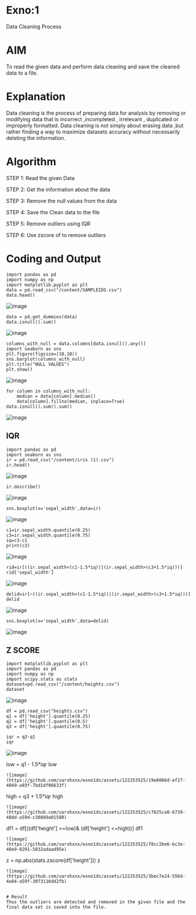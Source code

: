 # Exno:1
Data Cleaning Process

# AIM
To read the given data and perform data cleaning and save the cleaned data to a file.

# Explanation
Data cleaning is the process of preparing data for analysis by removing or modifying data that is incorrect ,incompleted , irrelevant , duplicated or improperly formatted. Data cleaning is not simply about erasing data ,but rather finding a way to maximize datasets accuracy without necessarily deleting the information.

# Algorithm
STEP 1: Read the given Data

STEP 2: Get the information about the data

STEP 3: Remove the null values from the data

STEP 4: Save the Clean data to the file

STEP 5: Remove outliers using IQR

STEP 6: Use zscore of to remove outliers

# Coding and Output

```
import pandas as pd
import numpy as np
import matplotlib.pyplot as plt
data = pd.read_csv("/content/SAMPLEIDS.csv")
data.head()
```
![image](https://github.com/varshxnx/exno1ds/assets/122253525/39fcfa9a-3784-46db-ae7f-568d33f3a4aa)

```
data = pd.get_dummies(data)
data.isnull().sum()
```
![image](https://github.com/varshxnx/exno1ds/assets/122253525/9f8dbfe6-e3c0-4fab-aee3-954ad5fa137f)

```
columns_with_null = data.columns[data.isnull().any()]
import seaborn as sns
plt.figure(figsize=(10,10))
sns.barplot(columns_with_null)
plt.title("NULL VALUES")
plt.show()
```
![image](https://github.com/varshxnx/exno1ds/assets/122253525/f0b728a1-b026-4e94-9f58-30892c8b1c74)

```
for column in columns_with_null:
    median = data[column].median()  
    data[column].fillna(median, inplace=True)
data.isnull().sum().sum()
```
![image](https://github.com/varshxnx/exno1ds/assets/122253525/1b350042-cc6f-4a02-96f6-c3f9aae27625)


## IQR
```
import pandas as pd
import seaborn as sns
ir = pd.read_csv("/content/iris (1).csv")
ir.head()
```
![image](https://github.com/varshxnx/exno1ds/assets/122253525/69f8e9cf-dee9-4624-be38-2125a8141a41)

```
ir.describe()
```
![image](https://github.com/varshxnx/exno1ds/assets/122253525/3108e919-7d6f-4c24-ad8d-6a119fe7f69b)

```
sns.boxplot(x='sepal_width',data=ir)
```
![image](https://github.com/varshxnx/exno1ds/assets/122253525/7319774f-ee57-41a0-a5d6-d61252b9f48d)

```
c1=ir.sepal_width.quantile(0.25)
c3=ir.sepal_width.quantile(0.75)
iq=c3-c1
print(c3)
```
![image](https://github.com/varshxnx/exno1ds/assets/122253525/bcec41dd-05e5-4a22-8c0c-bb851b5c94f2)

```
rid=ir[((ir.sepal_width<(c1-1.5*iq))|(ir.sepal_width>(c3+1.5*iq)))]
rid['sepal_width']
```
![image](https://github.com/varshxnx/exno1ds/assets/122253525/95f00e8a-51af-46de-9b0e-f9286b7fd965)

```
delid=ir[~((ir.sepal_width<(c1-1.5*iq))|(ir.sepal_width>(c3+1.5*iq)))]
delid
```
![image](https://github.com/varshxnx/exno1ds/assets/122253525/fa860947-8c62-4f58-8bf1-c4ee3e02b3cd)

```
sns.boxplot(x='sepal_width',data=delid)
```
![image](https://github.com/varshxnx/exno1ds/assets/122253525/7ed64f50-d259-4d1c-955e-207e7cdb0b36)


## Z SCORE
```
import matplotlib.pyplot as plt
import pandas as pd
import numpy as np
import scipy.stats as stats
dataset=pd.read_csv("/content/heights.csv")
dataset
```
![image](https://github.com/varshxnx/exno1ds/assets/122253525/5cfe76e4-395f-4cad-b8ac-8cd5192db7d4)

```
df = pd.read_csv("heights.csv")
q1 = df['height'].quantile(0.25)
q2 = df['height'].quantile(0.5)
q3 = df['height'].quantile(0.75)
```
```
iqr = q3-q1
iqr
```
![image](https://github.com/varshxnx/exno1ds/assets/122253525/29084c47-bfbe-425d-bc93-245eb1eed4ab)

low = q1 - 1.5*iqr
low
```
![image](https://github.com/varshxnx/exno1ds/assets/122253525/19e6066d-ef27-4049-a93f-7bd1df06633f)

```
high = q3 + 1.5*iqr
high
```
![image](https://github.com/varshxnx/exno1ds/assets/122253525/c7625ca0-6739-48dd-a59d-c38889a01580)

```
df1 = df[((df['height'] >=low)& (df['height'] <=high))]
df1
```
![image](https://github.com/varshxnx/exno1ds/assets/122253525/78cc2be6-bc3e-40e9-8291-5032adaad95e)

```
z = np.abs(stats.zscore(df['height']))
z
```
![image](https://github.com/varshxnx/exno1ds/assets/122253525/3bec7e24-556d-4e84-a59f-3073116dd2fb)


# Result
Thus the outliers are detected and removed in the given file and the final data set is saved into the file.

